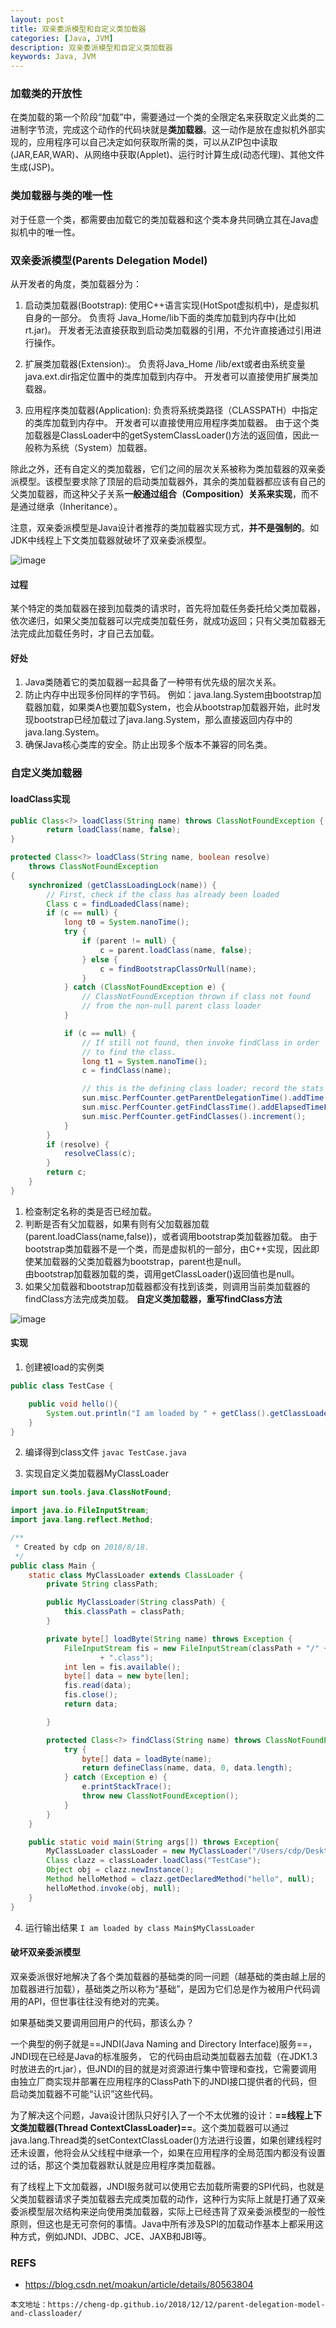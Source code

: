 ```yaml
---
layout: post
title: 双亲委派模型和自定义类加载器
categories: [Java, JVM]
description: 双亲委派模型和自定义类加载器
keywords: Java, JVM
---
```



### 加载类的开放性

在类加载的第一个阶段“加载”中，需要通过一个类的全限定名来获取定义此类的二进制字节流，完成这个动作的代码块就是**类加载器**。这一动作是放在虚拟机外部实现的，应用程序可以自己决定如何获取所需的类，可以从ZIP包中读取(JAR,EAR,WAR)、从网络中获取(Applet)、运行时计算生成(动态代理)、其他文件生成(JSP)。

### 类加载器与类的唯一性

对于任意一个类，都需要由加载它的类加载器和这个类本身共同确立其在Java虚拟机中的唯一性。

### 双亲委派模型(Parents Delegation Model)

从开发者的角度，类加载器分为：
1. 启动类加载器(Bootstrap):
    使用C++语言实现(HotSpot虚拟机中)，是虚拟机自身的一部分。
    负责将 Java_Home/lib下面的类库加载到内存中(比如rt.jar)。
    开发者无法直接获取到启动类加载器的引用，不允许直接通过引用进行操作。

2. 扩展类加载器(Extension):。
    负责将Java_Home /lib/ext或者由系统变量java.ext.dir指定位置中的类库加载到内存中。
    开发者可以直接使用扩展类加载器。

3. 应用程序类加载器(Application):
    负责将系统类路径（CLASSPATH）中指定的类库加载到内存中。
    开发者可以直接使用应用程序类加载器。
    由于这个类加载器是ClassLoader中的getSystemClassLoader()方法的返回值，因此一般称为系统（System）加载器。

除此之外，还有自定义的类加载器，它们之间的层次关系被称为类加载器的双亲委派模型。该模型要求除了顶层的启动类加载器外，其余的类加载器都应该有自己的父类加载器，而这种父子关系**一般通过组合（Composition）关系来实现**，而不是通过继承（Inheritance）。

注意，双亲委派模型是Java设计者推荐的类加载器实现方式，**并不是强制的**。如JDK中线程上下文类加载器就破坏了双亲委派模型。

![image](https://pictures-1255802956.cos.ap-chengdu.myqcloud.com/youdao_JavaFundation/%E5%8F%8C%E4%BA%B2%E5%A7%94%E6%B4%BE%E6%A8%A1%E5%9E%8B)

#### 过程

某个特定的类加载器在接到加载类的请求时，首先将加载任务委托给父类加载器，依次递归，如果父类加载器可以完成类加载任务，就成功返回；只有父类加载器无法完成此加载任务时，才自己去加载。

#### 好处

1. Java类随着它的类加载器一起具备了一种带有优先级的层次关系。
2. 防止内存中出现多份同样的字节码。
    例如：java.lang.System由bootstrap加载器加载，如果类A也要加载System，也会从bootstrap加载器开始，此时发现bootstrap已经加载过了java.lang.System，那么直接返回内存中的java.lang.System。
3. 确保Java核心类库的安全。防止出现多个版本不兼容的同名类。


### 自定义类加载器

#### loadClass实现
```java
public Class<?> loadClass(String name) throws ClassNotFoundException {
        return loadClass(name, false);
}

protected Class<?> loadClass(String name, boolean resolve)
    throws ClassNotFoundException
{
    synchronized (getClassLoadingLock(name)) {
        // First, check if the class has already been loaded
        Class c = findLoadedClass(name);
        if (c == null) {
            long t0 = System.nanoTime();
            try {
                if (parent != null) {
                    c = parent.loadClass(name, false);
                } else {
                    c = findBootstrapClassOrNull(name);
                }
            } catch (ClassNotFoundException e) {
                // ClassNotFoundException thrown if class not found
                // from the non-null parent class loader
            }

            if (c == null) {
                // If still not found, then invoke findClass in order
                // to find the class.
                long t1 = System.nanoTime();
                c = findClass(name);

                // this is the defining class loader; record the stats
                sun.misc.PerfCounter.getParentDelegationTime().addTime(t1 - t0);
                sun.misc.PerfCounter.getFindClassTime().addElapsedTimeFrom(t1);
                sun.misc.PerfCounter.getFindClasses().increment();
            }
        }
        if (resolve) {
            resolveClass(c);
        }
        return c;
    }
}
```
1. 检查制定名称的类是否已经加载。
2. 判断是否有父加载器，如果有则有父加载器加载(parent.loadClass(name,false))，或者调用bootstrap类加载器加载。
    由于bootstrap类加载器不是一个类，而是虚拟机的一部分，由C++实现，因此即使某加载器的父类加载器为bootstrap，parent也是null。  
    由bootstrap加载器加载的类，调用getClassLoader()返回值也是null。
3. 如果父加载器和bootstrap加载器都没有找到该类，则调用当前类加载器的findClass方法完成类加载。
    **自定义类加载器，重写findClass方法**

![image](https://pictures-1255802956.cos.ap-chengdu.myqcloud.com/youdao_JavaFundation/%E8%87%AA%E5%AE%9A%E4%B9%89%E7%B1%BB%E5%8A%A0%E8%BD%BD%E5%99%A8)

#### 实现

1. 创建被load的实例类
```java
public class TestCase {

    public void hello(){
        System.out.println("I am loaded by " + getClass().getClassLoader().getClass());
    }
}
```
2. 编译得到class文件
`javac TestCase.java`

3. 实现自定义类加载器MyClassLoader
```java
import sun.tools.java.ClassNotFound;

import java.io.FileInputStream;
import java.lang.reflect.Method;

/**
 * Created by cdp on 2018/8/18.
 */
public class Main {
    static class MyClassLoader extends ClassLoader {
        private String classPath;

        public MyClassLoader(String classPath) {
            this.classPath = classPath;
        }

        private byte[] loadByte(String name) throws Exception {
            FileInputStream fis = new FileInputStream(classPath + "/" + name
                    + ".class");
            int len = fis.available();
            byte[] data = new byte[len];
            fis.read(data);
            fis.close();
            return data;

        }

        protected Class<?> findClass(String name) throws ClassNotFoundException {
            try {
                byte[] data = loadByte(name);
                return defineClass(name, data, 0, data.length);
            } catch (Exception e) {
                e.printStackTrace();
                throw new ClassNotFoundException();
            }
        }
    }

    public static void main(String args[]) throws Exception{
        MyClassLoader classLoader = new MyClassLoader("/Users/cdp/Desktop");
        Class clazz = classLoader.loadClass("TestCase");
        Object obj = clazz.newInstance();
        Method helloMethod = clazz.getDeclaredMethod("hello", null);
        helloMethod.invoke(obj, null);
    }
}

```

4. 运行输出结果
`I am loaded by class Main$MyClassLoader`

#### 破坏双亲委派模型

双亲委派很好地解决了各个类加载器的基础类的同一问题（越基础的类由越上层的加载器进行加载），基础类之所以称为“基础”，是因为它们总是作为被用户代码调用的API，但世事往往没有绝对的完美。

如果基础类又要调用回用户的代码，那该么办？

一个典型的例子就是==JNDI(Java Naming and Directory Interface)服务==，JNDI现在已经是Java的标准服务，
它的代码由启动类加载器去加载（在JDK1.3时放进去的rt.jar），但JNDI的目的就是对资源进行集中管理和查找，它需要调用由独立厂商实现并部署在应用程序的ClassPath下的JNDI接口提供者的代码，但启动类加载器不可能“认识”这些代码。

为了解决这个问题，Java设计团队只好引入了一个不太优雅的设计：**==线程上下文类加载器(Thread ContextClassLoader)==**。这个类加载器可以通过java.lang.Thread类的setContextClassLoader()方法进行设置，如果创建线程时还未设置，他将会从父线程中继承一个，如果在应用程序的全局范围内都没有设置过的话，那这个类加载器默认就是应用程序类加载器。

有了线程上下文加载器，JNDI服务就可以使用它去加载所需要的SPI代码，也就是父类加载器请求子类加载器去完成类加载的动作，这种行为实际上就是打通了双亲委派模型层次结构来逆向使用类加载器，实际上已经违背了双亲委派模型的一般性原则，但这也是无可奈何的事情。Java中所有涉及SPI的加载动作基本上都采用这种方式，例如JNDI、JDBC、JCE、JAXB和JBI等。


### REFS
- https://blog.csdn.net/moakun/article/details/80563804
 
```
本文地址：https://cheng-dp.github.io/2018/12/12/parent-delegation-model-and-classloader/
```
 
